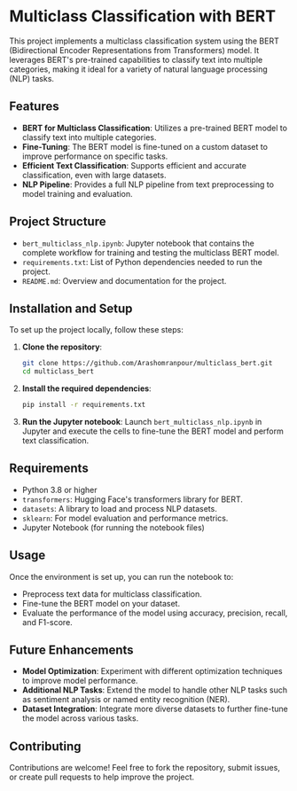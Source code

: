 # Multiclass Classification with BERT

This project implements a multiclass classification system using the BERT (Bidirectional Encoder Representations from Transformers) model. It leverages BERT's pre-trained capabilities to classify text into multiple categories, making it ideal for a variety of natural language processing (NLP) tasks.

## Features

- **BERT for Multiclass Classification**: Utilizes a pre-trained BERT model to classify text into multiple categories.
- **Fine-Tuning**: The BERT model is fine-tuned on a custom dataset to improve performance on specific tasks.
- **Efficient Text Classification**: Supports efficient and accurate classification, even with large datasets.
- **NLP Pipeline**: Provides a full NLP pipeline from text preprocessing to model training and evaluation.

## Project Structure

- `bert_multiclass_nlp.ipynb`: Jupyter notebook that contains the complete workflow for training and testing the multiclass BERT model.
- `requirements.txt`: List of Python dependencies needed to run the project.
- `README.md`: Overview and documentation for the project.

## Installation and Setup

To set up the project locally, follow these steps:

1. **Clone the repository**:
    ```bash
    git clone https://github.com/Arashomranpour/multiclass_bert.git
    cd multiclass_bert
    ```

2. **Install the required dependencies**:
    ```bash
    pip install -r requirements.txt
    ```

3. **Run the Jupyter notebook**:
    Launch `bert_multiclass_nlp.ipynb` in Jupyter and execute the cells to fine-tune the BERT model and perform text classification.

## Requirements

- Python 3.8 or higher
- `transformers`: Hugging Face's transformers library for BERT.
- `datasets`: A library to load and process NLP datasets.
- `sklearn`: For model evaluation and performance metrics.
- Jupyter Notebook (for running the notebook files)

## Usage

Once the environment is set up, you can run the notebook to:
- Preprocess text data for multiclass classification.
- Fine-tune the BERT model on your dataset.
- Evaluate the performance of the model using accuracy, precision, recall, and F1-score.

## Future Enhancements

- **Model Optimization**: Experiment with different optimization techniques to improve model performance.
- **Additional NLP Tasks**: Extend the model to handle other NLP tasks such as sentiment analysis or named entity recognition (NER).
- **Dataset Integration**: Integrate more diverse datasets to further fine-tune the model across various tasks.

## Contributing

Contributions are welcome! Feel free to fork the repository, submit issues, or create pull requests to help improve the project.
